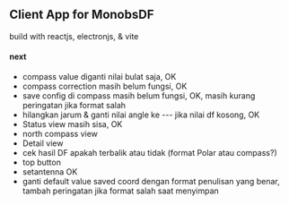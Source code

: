 ## Client App for MonobsDF

build with reactjs, electronjs, & vite

#### next

- compass value diganti nilai bulat saja, OK
- compass correction masih belum fungsi, OK
- save config di compass masih belum fungsi, OK, masih kurang peringatan jika format salah
- hilangkan jarum & ganti nilai angle ke --- jika nilai df kosong, OK
- Status view masih sisa, OK
- north compass view
- Detail view
- cek hasil DF apakah terbalik atau tidak (format Polar atau compass?)
- top button
- setantenna OK
- ganti default value saved coord dengan format penulisan yang benar, tambah peringatan jika format salah saat menyimpan
